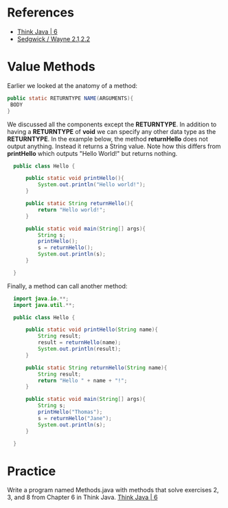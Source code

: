 

# References
* [Think Java | 6](https://books.trinket.io/thinkjava/chapter6.html)
* [Sedgwick / Wayne 2.1,2.2](https://introcs.cs.princeton.edu/java/10elements/)

# Value Methods
Earlier we looked at the anatomy of a method:

``` java
public static RETURNTYPE NAME(ARGUMENTS){
 BODY
}
```

We discussed all the components except the **RETURNTYPE**. In addition
to having a **RETURNTYPE** of **void** we can specify any other data type
as the **RETURNTYPE**. In the example below, the method **returnHello**
does not output anything. Instead it returns a String value. Note how
this differs from **printHello** which outputs "Hello World!" but
returns nothing.


```java
  public class Hello {

      public static void printHello(){
          System.out.println("Hello world!");
      }

      public static String returnHello(){
          return "Hello world!";
      }

      public static void main(String[] args){
          String s;
          printHello();
          s = returnHello();
          System.out.println(s);
      }

  }
```



Finally, a method can call another method:

```java
  import java.io.**;
  import java.util.**;

  public class Hello {

      public static void printHello(String name){
          String result;
          result = returnHello(name);
          System.out.println(result);
      }

      public static String returnHello(String name){
          String result;
          return "Hello " + name + "!";
      }

      public static void main(String[] args){
          String s;
          printHello("Thomas");
          s = returnHello("Jane");
          System.out.println(s);
      }

  }
```


# Practice

Write a program named Methods.java with methods that solve exercises 2, 3, and
8 from Chapter 6 in Think Java. [Think Java | 6](https://books.trinket.io/thinkjava/chapter6.html)
